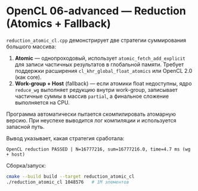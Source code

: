 # OpenCL 06-advanced — Reduction (Atomics + Fallback)

`reduction_atomic_cl.cpp` демонстрирует две стратегии суммирования большого
массива:
1. **Atomic** — однопроходовый, использует `atomic_fetch_add_explicit` для
   записи частичных результатов в глобальной памяти. Требует поддержки
   расширения `cl_khr_global_float_atomics` или OpenCL 2.0 (как core).
2. **Work-group + Host** (fallback) — если атомики float недоступны, ядро
   `reduce_wg` выполняет редукцию внутри work-group, записывает частичные суммы
    в массив `partial`, а финальное сложение выполняется на CPU.

Программа автоматически пытается скомпилировать атомарную версию.
При неуспехе выводится лог компиляции и используется запасной путь.

Вывод указывает, какая стратегия сработала:
```
OpenCL reduction PASSED | N=16777216, sum=16777216.0, time=4.7 ms (wg + host)
```

Сборка/запуск:
```bash
cmake --build build --target reduction_atomic_cl
./reduction_atomic_cl 1048576   # 1M элементов
``` 